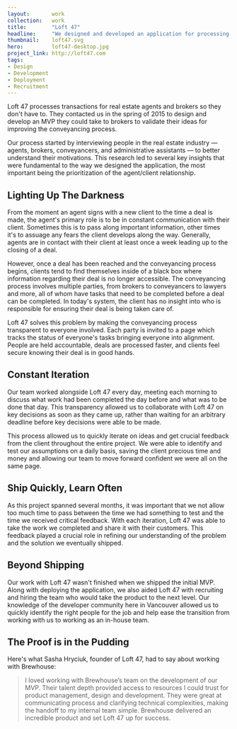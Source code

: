 ```yaml
---
layout:       work
collection:   work
title:        "Loft 47"
headline:     "We designed and developed an application for processing real estate transactions in a simple and transparent way"
thumbnail:    loft47.svg
hero:         loft47-desktop.jpg
project_link: http://loft47.com
tags:
- Design
- Development
- Deployment
- Recruitment
---
```


Loft 47 processes transactions for real estate agents and brokers so they don't have to. They contacted us in the spring of 2015 to design and develop an MVP they could take to brokers to validate their ideas for improving the conveyancing process.

Our process started by interviewing people in the real estate industry — agents, brokers, conveyancers, and administrative assistants — to better understand their motivations. This research led to several key insights that were fundamental to the way we designed the application, the most important being the prioritization of the agent/client relationship.

## Lighting Up The Darkness

From the moment an agent signs with a new client to the time a deal is made, the agent's primary role is to be in constant communication with their client. Sometimes this is to pass along important information, other times it's to assuage any fears the client develops along the way. Generally, agents are in contact with their client at least once a week leading up to the closing of a deal.

However, once a deal has been reached and the conveyancing process begins, clients tend to find themselves inside of a black box where information regarding their deal is no longer accessible. The conveyancing process involves multiple parties, from brokers to conveyancers to lawyers and more, all of whom have tasks that need to be completed before a deal can be completed. In today's system, the client has no insight into who is responsible for ensuring their deal is being taken care of. 

Loft 47 solves this problem by making the conveyancing process transparent to everyone involved. Each party is invited to a page which tracks the status of everyone's tasks bringing everyone into alignment. People are held accountable, deals are processed faster, and clients feel secure knowing their deal is in good hands.

## Constant Iteration

Our team worked alongside Loft 47 every day, meeting each morning to discuss what work had been completed the day before and what was to be done that day. This transparency allowed us to collaborate with Loft 47 on key decisions as soon as they came up, rather than waiting for an arbitrary deadline before key decisions were able to be made.

This process allowed us to quickly iterate on ideas and get crucial feedback from the client throughout the entire project. We were able to identify and test our assumptions on a daily basis, saving the client precious time and money and allowing our team to move forward confident we were all on the same page.

## Ship Quickly, Learn Often

As this project spanned several months, it was important that we not allow too much time to pass between the time we had something to test and the time we received critical feedback. With each iteration, Loft 47 was able to take the work we completed and share it with their customers. This feedback played a crucial role in refining our understanding of the problem and the solution we eventually shipped.

## Beyond Shipping

Our work with Loft 47 wasn't finished when we shipped the initial MVP. Along with deploying the application, we also aided Loft 47 with recruiting and hiring the team who would take the product to the next level. Our knowledge of the developer community here in Vancouver allowed us to quickly identify the right people for the job and help ease the transition from working with us to working as an in-house team.

## The Proof is in the Pudding

Here's what Sasha Hryciuk, founder of Loft 47, had to say about working with Brewhouse:

>I loved working with Brewhouse’s team on the development of our MVP. Their talent depth provided access to resources I could trust for product management, design and development. They were great at communicating process and clarifying technical complexities, making the handoff to my internal team simple. Brewhouse delivered an incredible product and set Loft 47 up for success.